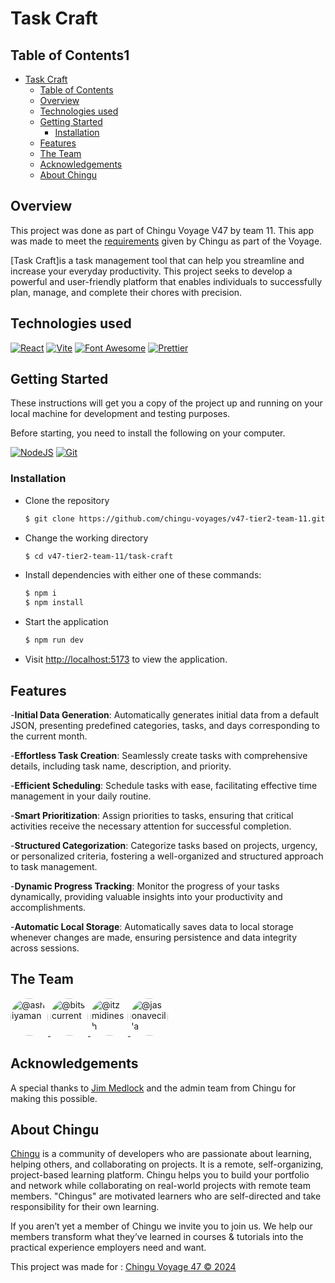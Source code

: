 # Task Craft

## Table of Contents1

- [Task Craft](#task-craft)
  - [Table of Contents](#table-of-contents)
  - [Overview](#overview)
  - [Technologies used](#technologies-used)
  - [Getting Started](#getting-started)
    - [Installation](#installation)
  - [Features](#features)
  - [The Team](#the-team)
  - [Acknowledgements](#acknowledgements)
  - [About Chingu](#about-chingu)

## Overview

This project was done as part of Chingu Voyage V47 by team 11. This app was made to meet the [requirements](https://github.com/chingu-voyages/voyage-project-tier2-dailytasks) given by Chingu as part of the Voyage.

[Task Craft]is a task management tool that can help you streamline and increase your everyday productivity. This project seeks to develop a powerful and user-friendly platform that enables individuals to successfully plan, manage, and complete their chores with precision.

## Technologies used

[![React][React]][React-url]
[![Vite][Vite]][Vite-url]
[![Font Awesome][Font Awesome]][Font Awesome-url]
[![Prettier][Prettier]][Prettier-url]

[Vite]: https://img.shields.io/badge/Vite-B73BFE?style=for-the-badge&logo=vite&logoColor=FFD62E
[Vite-url]: https://vitejs.dev/
[React]: https://img.shields.io/badge/React-61DAFB?style=for-the-badge&logo=react&logoColor=white
[React-url]: https://reactjs.org/
[Font Awesome]: https://img.shields.io/badge/Font%20Awesome-339AF0?style=for-the-badge&logo=font-awesome&logoColor=white
[Font Awesome-url]: https://fontawesome.com/
[Prettier]: https://img.shields.io/badge/Prettier-F7B93E?style=for-the-badge&logo=prettier&logoColor=white
[Prettier-url]: https://prettier.io/

## Getting Started

These instructions will get you a copy of the project up and running on your local machine for development and testing purposes.

Before starting, you need to install the following on your computer.

[![NodeJS](https://img.shields.io/badge/node.js-6DA55F?style=for-the-badge&logo=node.js&logoColor=white)](https://nodejs.org/en/download/) [![Git](https://img.shields.io/badge/git-%23F05033.svg?style=for-the-badge&logo=git&logoColor=white)](https://git-scm.com/downloads)

### Installation

- Clone the repository

  ```sh
  $ git clone https://github.com/chingu-voyages/v47-tier2-team-11.git
  ```

- Change the working directory

  ```sh
  $ cd v47-tier2-team-11/task-craft
  ```

- Install dependencies with either one of these commands:

  ```sh
  $ npm i
  $ npm install
  ```

- Start the application

  ```sh
  $ npm run dev
  ```

- Visit [http://localhost:5173](http://localhost:5173) to view the application.

## Features

-**Initial Data Generation**: Automatically generates initial data from a default JSON, presenting predefined categories, tasks, and days corresponding to the current month.

-**Effortless Task Creation**: Seamlessly create tasks with comprehensive details, including task name, description, and priority.

-**Efficient Scheduling**: Schedule tasks with ease, facilitating effective time management in your daily routine.

-**Smart Prioritization**: Assign priorities to tasks, ensuring that critical activities receive the necessary attention for successful completion.

-**Structured Categorization**: Categorize tasks based on projects, urgency, or personalized criteria, fostering a well-organized and structured approach to task management.

-**Dynamic Progress Tracking**: Monitor the progress of your tasks dynamically, providing valuable insights into your productivity and accomplishments.

-**Automatic Local Storage**: Automatically saves data to local storage whenever changes are made, ensuring persistence and data integrity across sessions.

## The Team

<div>
  <a target="_blank" href="https://github.com/ashiyaman" class="circle">
  <img
    src="https://avatars.githubusercontent.com/u/14231344?v=4"
    alt="@ashiyaman"
    size="60"
    height="60"
    width="60"
    style="border-radius: 100%;"
    title="Ashiya Banu"
    />
  </a>
  <a
    target="_blank"
    href="https://github.com/bitscurrent"
    >
  <img
    src="https://avatars.githubusercontent.com/u/150729849?v=4"
    alt="@bitscurrent"
    size="60"
    height="60"
    width="60"
    style="border-radius: 100%;"
    title="Dilip"
    />
  </a>
  <a
    target="_blank"
    href="https://github.com/itzmidinesh"
    class="circle"
    >
  <img
    src="https://avatars.githubusercontent.com/u/5523347?v=4"
    alt="@itzmidinesh"
    size="60"
    height="60"
    width="60"
    style="border-radius: 100%;"
    title="Dinesh Anbazhagan"
    />
  </a>
    <a
    target="_blank"
    href="https://github.com/itzmidinesh"
    class="circle"
    >
  <img
    src="https://avatars.githubusercontent.com/u/138321820?s=96&v=4"
    alt="@jasonavecilla"
    size="60"
    height="60"
    width="60"
    style="border-radius: 100%;"
    title="jasonavecilla"
    />
  </a>
</div>

## Acknowledgements

A special thanks to [Jim Medlock](https://github.com/jdmedlock) and the admin team from Chingu for making this possible.

</div>

## About Chingu

[Chingu](https://www.chingu.io/) is a community of developers who are passionate about learning, helping others, and collaborating on projects. It is a remote, self-organizing, project-based learning platform. Chingu helps you to build your portfolio and network while collaborating on real-world projects with remote team members. "Chingus" are motivated learners who are self-directed and take responsibility for their own learning.

If you aren’t yet a member of Chingu we invite you to join us. We help our members transform what they’ve learned in courses & tutorials into the practical experience employers need and want.

This project was made for : [Chingu Voyage 47 &copy; 2024](https://www.chingu.io/)
